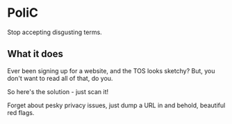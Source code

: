 # PoliC
Stop accepting disgusting terms.

## What it does
Ever been signing up for a website, and the TOS looks sketchy?
But, you don't want to read all of that, do you.

So here's the solution - just scan it!

Forget about pesky privacy issues, just dump a URL in and
behold, beautiful red flags.


